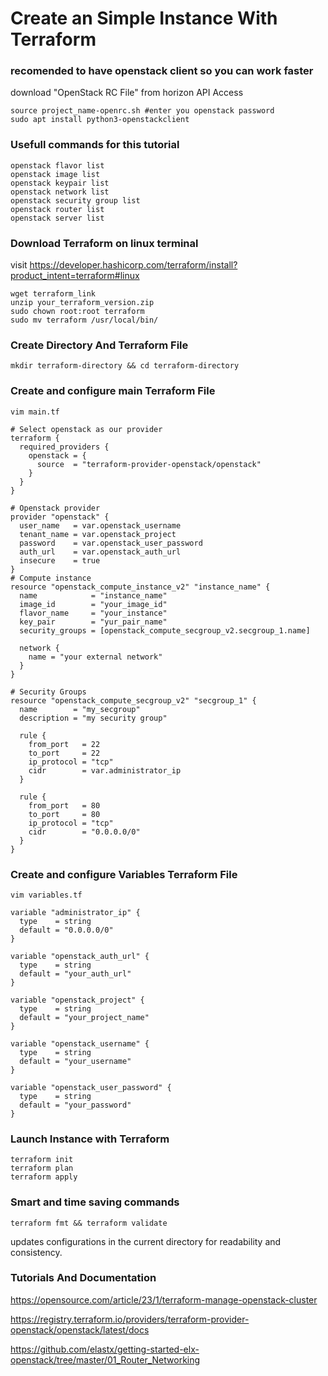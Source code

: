# Create an Simple Instance With Terraform

### recomended to have openstack client so you can work faster

download "OpenStack RC File" from horizon API Access
```
source project_name-openrc.sh #enter you openstack password
sudo apt install python3-openstackclient
```
### Usefull commands for this tutorial
```
openstack flavor list
openstack image list
openstack keypair list
openstack network list
openstack security group list
openstack router list
openstack server list
```
### Download Terraform on linux terminal
visit https://developer.hashicorp.com/terraform/install?product_intent=terraform#linux
```
wget terraform_link
unzip your_terraform_version.zip
sudo chown root:root terraform
sudo mv terraform /usr/local/bin/
```
### Create Directory And Terraform File
```
mkdir terraform-directory && cd terraform-directory
```
### Create and configure main Terraform File
```
vim main.tf
```
```
# Select openstack as our provider
terraform {
  required_providers {
    openstack = {
      source  = "terraform-provider-openstack/openstack"
    }
  }
}

# Openstack provider
provider "openstack" {
  user_name   = var.openstack_username
  tenant_name = var.openstack_project
  password    = var.openstack_user_password
  auth_url    = var.openstack_auth_url
  insecure    = true
}
# Compute instance
resource "openstack_compute_instance_v2" "instance_name" {
  name            = "instance_name"
  image_id        = "your_image_id"
  flavor_name     = "your_instance"
  key_pair        = "yur_pair_name"
  security_groups = [openstack_compute_secgroup_v2.secgroup_1.name]

  network {
    name = "your external network"
  }
}

# Security Groups
resource "openstack_compute_secgroup_v2" "secgroup_1" {
  name        = "my_secgroup"
  description = "my security group"

  rule {
    from_port   = 22
    to_port     = 22
    ip_protocol = "tcp"
    cidr        = var.administrator_ip
  }

  rule {
    from_port   = 80
    to_port     = 80
    ip_protocol = "tcp"
    cidr        = "0.0.0.0/0"
  }
}
```
### Create and configure Variables Terraform File
```
vim variables.tf
```
```
variable "administrator_ip" {
  type    = string
  default = "0.0.0.0/0"
}

variable "openstack_auth_url" {
  type    = string
  default = "your_auth_url"
}

variable "openstack_project" {
  type    = string
  default = "your_project_name"
}

variable "openstack_username" {
  type    = string
  default = "your_username"
}

variable "openstack_user_password" {
  type    = string
  default = "your_password"
}
```
### Launch Instance with Terraform
```
terraform init
terraform plan
terraform apply
```
### Smart and time saving commands
```
terraform fmt && terraform validate
```
updates configurations in the current directory for readability and consistency.
### Tutorials And Documentation

https://opensource.com/article/23/1/terraform-manage-openstack-cluster

https://registry.terraform.io/providers/terraform-provider-openstack/openstack/latest/docs

https://github.com/elastx/getting-started-elx-openstack/tree/master/01_Router_Networking

